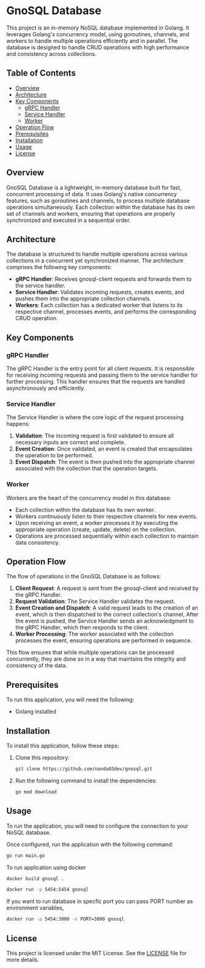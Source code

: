 # GnoSQL Database

This project is an in-memory NoSQL database implemented in Golang. It leverages Golang's concurrency model, using goroutines, channels, and workers to handle multiple operations efficiently and in parallel. The database is designed to handle CRUD operations with high performance and consistency across collections.

## Table of Contents

- [Overview](#overview)
- [Architecture](#architecture)
- [Key Components](#key-components)
  - [gRPC Handler](#grpc-handler)
  - [Service Handler](#service-handler)
  - [Worker](#worker)
- [Operation Flow](#operation-flow)
- [Prerequisites](#prerequisites)
- [Installation](#installation)
- [Usage](#usage)
- [License](#license)

## Overview

GnoSQL Database is a lightweight, in-memory database built for fast, concurrent processing of data. It uses Golang's native concurrency features, such as goroutines and channels, to process multiple database operations simultaneously. Each collection within the database has its own set of channels and workers, ensuring that operations are properly synchronized and executed in a sequential order.

## Architecture

The database is structured to handle multiple operations across various collections in a concurrent yet synchronized manner. The architecture comprises the following key components:

- **gRPC Handler**: Receives gnosql-client requests and forwards them to the service handler.
- **Service Handler**: Validates incoming requests, creates events, and pushes them into the appropriate collection channels.
- **Workers**: Each collection has a dedicated worker that listens to its respective channel, processes events, and performs the corresponding CRUD operation.

## Key Components

### gRPC Handler

The gRPC Handler is the entry point for all client requests. It is responsible for receiving incoming requests and passing them to the service handler for further processing. This handler ensures that the requests are handled asynchronously and efficiently.

### Service Handler

The Service Handler is where the core logic of the request processing happens:

1. **Validation**: The incoming request is first validated to ensure all necessary inputs are correct and complete.
2. **Event Creation**: Once validated, an event is created that encapsulates the operation to be performed.
3. **Event Dispatch**: The event is then pushed into the appropriate channel associated with the collection that the operation targets.

### Worker

Workers are the heart of the concurrency model in this database:

- Each collection within the database has its own worker.
- Workers continuously listen to their respective channels for new events.
- Upon receiving an event, a worker processes it by executing the appropriate operation (create, update, delete) on the collection.
- Operations are processed sequentially within each collection to maintain data consistency.

## Operation Flow

The flow of operations in the GnoSQL Database is as follows:

1. **Client Request**: A request is sent from the gnosql-client and received by the gRPC Handler.
2. **Request Validation**: The Service Handler validates the request.
3. **Event Creation and Dispatch**: A valid request leads to the creation of an event, which is then dispatched to the correct collection's channel, After the event is pushed, the Service Handler sends an acknowledgment to the gRPC Handler, which then responds to the client.
4. **Worker Processing**: The worker associated with the collection processes the event, ensuring operations are performed in sequence.

This flow ensures that while multiple operations can be processed concurrently, they are done so in a way that maintains the integrity and consistency of the data.

## Prerequisites

To run this application, you will need the following:

-   Golang installed

## Installation

To install this application, follow these steps:

1. Clone this repository:

    ```bash
    git clone https://github.com/nanda03dev/gnosql.git
    ```

2. Run the following command to install the dependencies:
    ```bash
    go mod download
    ```

## Usage

To run the application, you will need to configure the connection to your NoSQL database.

Once configured, run the application with the following command:

```bash
go run main.go
```

To run application using docker

```bash
docker build gnosql .

docker run -p 5454:5454 gnosql
```

If you want to run database in specfic port you can pass PORT number as environment variables,

```bash
docker run -p 5454:3000 -e PORT=3000 gnosql
```

## License

This project is licensed under the MIT License. See the [LICENSE](LICENSE) file for more details.

